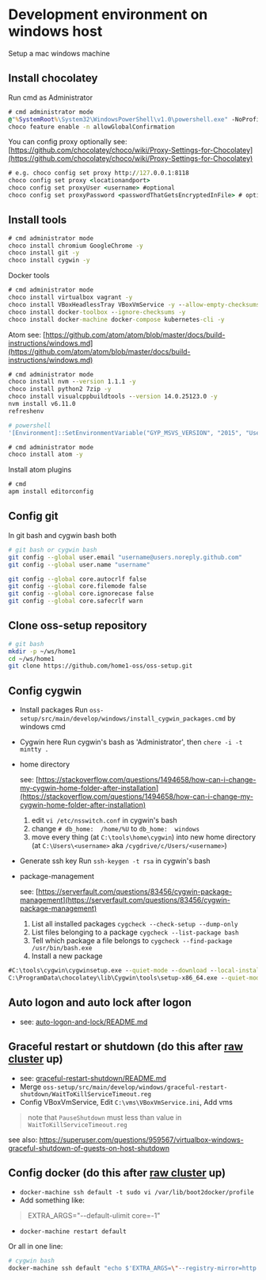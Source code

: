 
# Development environment on windows host
Setup a mac windows machine

## Install chocolatey

Run cmd as Administrator
```cmd
# cmd administrator mode
@"%SystemRoot%\System32\WindowsPowerShell\v1.0\powershell.exe" -NoProfile -ExecutionPolicy Bypass -Command "iex ((New-Object System.Net.WebClient).DownloadString('https://chocolatey.org/install.ps1'))" && SET "PATH=%PATH%;%ALLUSERSPROFILE%\chocolatey\bin"
choco feature enable -n allowGlobalConfirmation
```

You can config proxy optionally
see: [https://github.com/chocolatey/choco/wiki/Proxy-Settings-for-Chocolatey](https://github.com/chocolatey/choco/wiki/Proxy-Settings-for-Chocolatey)
```cmd
# e.g. choco config set proxy http://127.0.0.1:8118
choco config set proxy <locationandport>
choco config set proxyUser <username> #optional
choco config set proxyPassword <passwordThatGetsEncryptedInFile> # optional
```

## Install tools

```cmd
# cmd administrator mode
choco install chromium GoogleChrome -y
choco install git -y
choco install cygwin -y
```

Docker tools
```cmd
# cmd administrator mode
choco install virtualbox vagrant -y
choco install VBoxHeadlessTray VBoxVmService -y --allow-empty-checksums
choco install docker-toolbox --ignore-checksums -y
choco install docker-machine docker-compose kubernetes-cli -y
```

Atom
see: [https://github.com/atom/atom/blob/master/docs/build-instructions/windows.md](https://github.com/atom/atom/blob/master/docs/build-instructions/windows.md)
```cmd
# cmd administrator mode
choco install nvm --version 1.1.1 -y
choco install python2 7zip -y
choco install visualcppbuildtools --version 14.0.25123.0 -y
nvm install v6.11.0
refreshenv
```
```powershell
# powershell
'[Environment]::SetEnvironmentVariable("GYP_MSVS_VERSION", "2015", "User")'
```

```cmd
# cmd administrator mode
choco install atom -y
```

Install atom plugins
```cmd
# cmd
apm install editorconfig
```

## Config git

In git bash and cygwin bash both
```bash
# git bash or cygwin bash
git config --global user.email "username@users.noreply.github.com"
git config --global user.name "username"

git config --global core.autocrlf false
git config --global core.filemode false
git config --global core.ignorecase false
git config --global core.safecrlf warn
```

## Clone oss-setup repository

```bash
# git bash
mkdir -p ~/ws/home1
cd ~/ws/home1
git clone https://github.com/home1-oss/oss-setup.git
```

## Config cygwin

- Install packages
Run `oss-setup/src/main/develop/windows/install_cygwin_packages.cmd` by windows cmd

- Cygwin here
Run cygwin's bash as 'Administrator', then `chere -i -t mintty .`

- home directory

    see: [https://stackoverflow.com/questions/1494658/how-can-i-change-my-cygwin-home-folder-after-installation](https://stackoverflow.com/questions/1494658/how-can-i-change-my-cygwin-home-folder-after-installation)  
    1. edit `vi /etc/nsswitch.conf` in cygwin's bash
    2. change `# db_home:  /home/%U` to `db_home:  windows`
    3. move every thing (at `C:\tools\home\cygwin`) into new home directory (at `C:\Users\<username>` aka `/cygdrive/c/Users/<username>`)

- Generate ssh key
Run `ssh-keygen -t rsa` in cygwin's bash

- package-management

    see: [https://serverfault.com/questions/83456/cygwin-package-management](https://serverfault.com/questions/83456/cygwin-package-management)
    1. List all installed packages `cygcheck --check-setup --dump-only`
    2. List files belonging to a package `cygcheck --list-package bash`
    3. Tell which package a file belongs to `cygcheck --find-package /usr/bin/bash.exe`
    4. Install a new package
```cmd
#C:\tools\cygwin\cygwinsetup.exe --quiet-mode --download --local-install --packages abook
C:\ProgramData\chocolatey\lib\Cygwin\tools\setup-x86_64.exe --quiet-mode --download --local-install --packages abook
```

## Auto logon and auto lock after logon

- see: [auto-logon-and-lock/README.md](auto-logon-and-lock/README.md)

## Graceful restart or shutdown (do this after [raw cluster](../../raw/README.md) up)

- see: [graceful-restart-shutdown/README.md](graceful-restart-shutdown/README.md)
- Merge `oss-setup/src/main/develop/windows/graceful-restart-shutdown/WaitToKillServiceTimeout.reg`
- Config VBoxVmService, Edit `C:\vms\VBoxVmService.ini`, Add vms
> note that `PauseShutdown` must less than value in `WaitToKillServiceTimeout.reg`

see also: https://superuser.com/questions/959567/virtualbox-windows-graceful-shutdown-of-guests-on-host-shutdown

## Config docker (do this after [raw cluster](../../raw/README.md) up)

- `docker-machine ssh default -t sudo vi /var/lib/boot2docker/profile`
- Add something like:
> EXTRA_ARGS="--default-ulimit core=-1"
- `docker-machine restart default`

Or all in one line:
```bash
# cygwin bash
docker-machine ssh default "echo $'EXTRA_ARGS=\"--registry-mirror=http://mirror.docker.internal --insecure-registry mirror.docker.internal --insecure-registry registry.docker.internal --insecure-registry gcr.io.internal:25004\"' | sudo tee -a /var/lib/boot2docker/profile && sudo /etc/init.d/docker restart"
```
